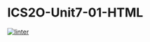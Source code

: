 # ICS2O-Unit7-01-HTML
[![linter](https://github.com/Hashir14/ICS2O-Unit7-01-HTML/workflows/linter/badge.svg)](https://github.com/marketplace/actions/super-linter)

